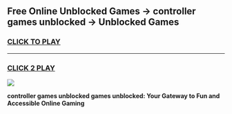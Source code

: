
## Free Online Unblocked Games → controller games unblocked → Unblocked Games
<h3>
<a href="https://premium.freeplayer.one?title=controller_games_unblocked&ref=21F">CLICK TO PLAY</a></h3>
<hr>

<h3>
<a href="https://premium.freeplayer.one?title=controller_games_unblocked&ref=21F">CLICK 2 PLAY</a>
  
</h3>

<a href="https://premium.freeplayer.one?title=controller_games_unblocked&ref=21F/"><img src="https://clearcache.store/games.png"></a>


**controller games unblocked games unblocked: Your Gateway to Fun and Accessible Online Gaming**
